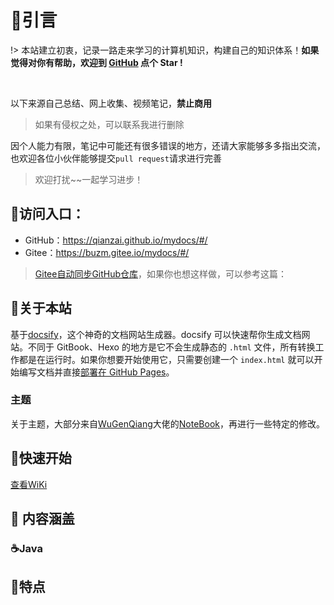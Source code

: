 # 🎨引言

!> 本站建立初衷，记录一路走来学习的计算机知识，构建自己的知识体系！**如果觉得对你有帮助，欢迎到 [GitHub](https://github.com/qianzai/mydocs) 点个 Star !**

<img src="https://img.shields.io/github/stars/qianzai/mydocs" data-origin="https://img.shields.io/github/stars/qianzai/mydocs" alt=""> <img src="https://img.shields.io/github/forks/qianzai/mydocs" data-origin="https://img.shields.io/github/forks/qianzai/mydocs" alt="">

以下来源自己总结、网上收集、视频笔记，**禁止商用**

> 如果有侵权之处，可以联系我进行删除

因个人能力有限，笔记中可能还有很多错误的地方，还请大家能够多多指出交流，也欢迎各位小伙伴能够提交`pull request`请求进行完善

> 欢迎打扰~~一起学习进步！

## 🎄访问入口：

- GitHub：https://qianzai.github.io/mydocs/#/
- Gitee：https://buzm.gitee.io/mydocs/#/

> [Gitee自动同步GitHub仓库](/document/实用技巧/Gitee自动同步GitHub仓库)，如果你也想这样做，可以参考这篇：

## 🎉关于本站

基于[docsify](https://docsify.js.org/)，这个神奇的文档网站生成器。docsify 可以快速帮你生成文档网站。不同于 GitBook、Hexo 的地方是它不会生成静态的 `.html` 文件，所有转换工作都是在运行时。如果你想要开始使用它，只需要创建一个 `index.html` 就可以开始编写文档并直接[部署在 GitHub Pages](https://docsify.js.org/#/zh-cn/deploy)。

### 主题

关于主题，大部分来自[WuGenQiang](https://github.com/wugenqiang)大佬的[NoteBook](https://github.com/wugenqiang/NoteBook)，再进行一些特定的修改。

## 🥏快速开始

[查看WiKi](https://github.com/qianzai/mydocs/wiki/%E5%BF%AB%E9%80%9F%E5%BC%80%E5%A7%8B)



## 📌 内容涵盖

### ☕️Java

## 📢特点

